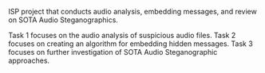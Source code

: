 ISP project that conducts audio analysis, embedding messages, and review on SOTA Audio Steganographics.

Task 1 focuses on the audio analysis of suspicious audio files.
Task 2 focuses on creating an algorithm for embedding hidden messages.
Task 3 focuses on further investigation of SOTA Audio Steganographic approaches.
